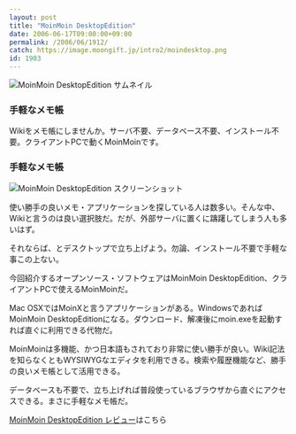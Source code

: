```yaml
---
layout: post
title: "MoinMoin DesktopEdition"
date: 2006-06-17T09:00:00+09:00
permalink: /2006/06/1912/
catch: https://image.moongift.jp/intro2/moindesktop.png
id: 1903
---
```

 ![MoinMoin DesktopEdition サムネイル](https://image.moongift.jp/intro2/moindesktop.t.png "MoinMoin DesktopEdition サムネイル")
  

### 手軽なメモ帳
  
Wikiをメモ帳にしませんか。サーバ不要、データベース不要、インストール不要。クライアントPCで動くMoinMoinです。  
<!--more-->  

### 手軽なメモ帳
  

![MoinMoin DesktopEdition スクリーンショット](https://image.moongift.jp/intro2/moindesktop.png "MoinMoin DesktopEdition スクリーンショット")

  

使い勝手の良いメモ・アプリケーションを探している人は数多い。そんな中、Wikiと言うのは良い選択肢だ。だが、外部サーバに置くに躊躇してしまう人も多いはず。

  

それならば、とデスクトップで立ち上げよう。勿論、インストール不要で手軽な事この上ない。

  

今回紹介するオープンソース・ソフトウェアはMoinMoin DesktopEdition、クライアントPCで使えるMoinMoinだ。

  

Mac OSXではMoinXと言うアプリケーションがある。WindowsであればMoinMoin DesktopEditionになる。ダウンロード、解凍後にmoin.exeを起動すれば直ぐに利用できる代物だ。

  

MoinMoinは多機能、かつ日本語もされており非常に使い勝手が良い。Wiki記法を知らなくともWYSIWYGなエディタを利用できる。検索や履歴機能など、勝手の良いメモ帳として活用できる。

  

データベースも不要で、立ち上げれば普段使っているブラウザから直ぐにアクセスできる。まさに手軽なメモ帳だ。

  

[MoinMoin DesktopEdition レビュー](http://oss.moongift.jp/review/i-1916.html)はこちら

